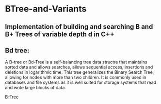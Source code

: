 # BTree-and-Variants
## Implementation of building and searching B and B+ Trees of variable depth d in C++

## Bd tree:
A B-tree or Bd-Tree is a self-balancing tree data structre that maintains sorted data and allows searches, allows sequential access, insertions and deletions in logarithmic time. 
This tree generalizes the Binary Search Tree, allowing for nodes with more than two children. It is commonly used in databases and file systems as it is well suited for storage systems that read and write large blocks of data.

[B-Tree](https://www.cs.cornell.edu/courses/cs3110/2012sp/recitations/rec25-B-trees/images/B-trees.gif)
